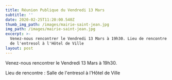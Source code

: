 ```yaml
---
title: Réunion Publique du Vendredi 13 Mars
subtitle: ''
date: 2020-02-25T11:20:00.540Z
thumb_img_path: /images/mairie-saint-jean.jpg
img_path: /images/mairie-saint-jean.jpg
excerpt: >-
  Venez-nous rencontrer le Vendredi 13 Mars à 19h30. Lieu de rencontre : Salle
  de l'entresol à l'Hôtel de Ville
layout: post
---
```

Venez-nous rencontrer le Vendredi 13 Mars à 19h30.

Lieu de rencontre : Salle de l'entresol à l'Hôtel de Ville
